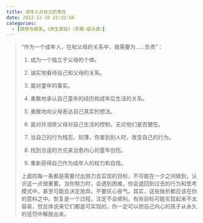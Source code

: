 ```yaml
---
title: 成年人对自己的责任
date: 2022-12-10 22:32:56
categories:
  - [随想与摘录,《原生家庭》（苏珊·福沃德）]
---
```


>  “作为一个成年人，在和父母的关系中，我需要为……负责”：
>
> 1. 成为一个独立于父母的个体。
>
> 2. 诚实地看待自己和父母的关系。
>
> 3. 面对童年的事实。
>
> 4. 勇敢地承认自己童年的经历和成年后生活的关系。
>
> 5. 勇敢地向父母表达自己真实的想法。
>
> 6. 面对并消除父母对自己生活的控制，无论他们是否健在。
>
> 7. 当自己的行为残忍、刻薄，伤害到别人时，改变自己的行为。
>
> 8. 找到合适的方式来治愈内心的童年创伤。
>
> 9. 重新获得自己作为成年人的权力和自信。
>
> 上面的每一条都是需要付出努力去实现的目标，不可能在一夕之间做到，认识这一点很重要。当你努力时，会遇到困难，你会退回到过去的行为和思考模式中，甚至可能会决定放弃。不要灰心丧气。其实，这些挫折都应该在你的意料之中。恢复是一个过程，注定不会顺利。有些目标可能实现起来不太容易，但总体说来它们都是可实现的，你一定可以把自己内心的孩子从永久的惩罚中解脱出来。
